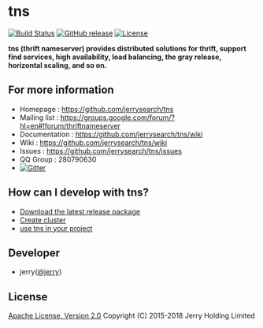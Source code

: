 # tns


[![Build Status](https://api.travis-ci.org/jerrysearch/tns.svg)](https://travis-ci.org/jerrysearch/tns)
[![GitHub release](https://img.shields.io/badge/release-download-orange.svg)](https://github.com/jerrysearch/tns/releases)
[![License](https://img.shields.io/badge/license-Apache%202-4EB1BA.svg)](https://www.apache.org/licenses/LICENSE-2.0.html)

**tns (thrift nameserver) provides distributed solutions for thrift, support find services, high availability, load balancing, the gray release, horizontal scaling, and so on.**

## For more information

* Homepage : <https://github.com/jerrysearch/tns>
* Mailing list : <https://groups.google.com/forum/?hl=en#!forum/thriftnameserver>
* Documentation : <https://github.com/jerrysearch/tns/wiki>
* Wiki : <https://github.com/jerrysearch/tns/wiki>
* Issues : <https://github.com/jerrysearch/tns/issues>
* QQ Group : 280790630
* [![Gitter](https://badges.gitter.im/jerrysearch/tns.svg)](https://gitter.im/jerrysearch/tns?utm_source=badge&utm_medium=badge&utm_campaign=pr-badge)

## How can I develop with tns?

* [Download the latest release package](https://github.com/jerrysearch/tns/releases)
* [Create cluster](https://github.com/jerrysearch/tns/wiki/cluster)
* [use tns in your project](https://github.com/jerrysearch/tns/wiki/use-tns-in-your-project)

## Developer

* jerry([@jerry](https://github.com/jerrysearch))

## License

[Apache License, Version 2.0](http://www.apache.org/licenses/LICENSE-2.0.html) Copyright (C) 2015-2018 Jerry Holding Limited

